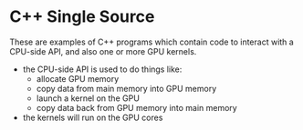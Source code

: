 # C++ Single Source

These are examples of C++ programs which contain code to interact with a CPU-side API, and also one or more GPU kernels.

- the CPU-side API is used to do things like:
    - allocate GPU memory
    - copy data from main memory into GPU memory
    - launch a kernel on the GPU
    - copy data back from GPU memory into main memory
- the kernels will run on the GPU cores
